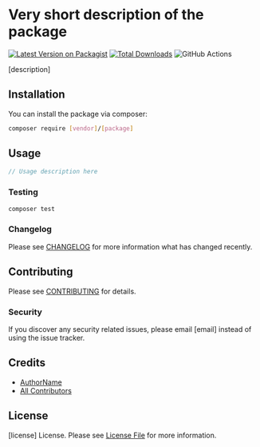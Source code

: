 # Very short description of the package

[![Latest Version on Packagist](https://img.shields.io/packagist/v/[vendor]/[package].svg?style=flat-square)](https://packagist.org/packages/[vendor]/[package])
[![Total Downloads](https://img.shields.io/packagist/dt/[vendor]/[package].svg?style=flat-square)](https://packagist.org/packages/[vendor]/[package])
![GitHub Actions](https://github.com/[vendor]/[package]/actions/workflows/main.yml/badge.svg)

[description]

## Installation

You can install the package via composer:

```bash
composer require [vendor]/[package]
```

## Usage

```php
// Usage description here
```

### Testing

```bash
composer test
```

### Changelog

Please see [CHANGELOG](CHANGELOG.md) for more information what has changed recently.

## Contributing

Please see [CONTRIBUTING](CONTRIBUTING.md) for details.

### Security

If you discover any security related issues, please email [email] instead of using the issue tracker.

## Credits

-   [AuthorName](https://github.com/[vendor])
-   [All Contributors](../../contributors)

## License

[license] License. Please see [License File](LICENSE.md) for more information.
